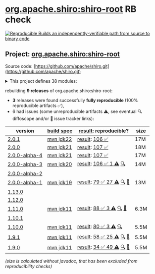 [org.apache.shiro:shiro-root](https://central.sonatype.com/artifact/org.apache.shiro/shiro-root/versions) RB check
=======

[![Reproducible Builds](https://reproducible-builds.org/images/logos/rb.svg) an independently-verifiable path from source to binary code](https://reproducible-builds.org/)

## Project: [org.apache.shiro:shiro-root](https://central.sonatype.com/artifact/org.apache.shiro/shiro-root/versions)

Source code: [https://github.com/apache/shiro.git](https://github.com/apache/shiro.git)

<details><summary>This project defines 38 modules:</summary>

* [org.apache.shiro.crypto:shiro-crypto-support](https://central.sonatype.com/artifact/org.apache.shiro.crypto/shiro-crypto-support/2.0.1)
* [org.apache.shiro.crypto:shiro-hashes-argon2](https://central.sonatype.com/artifact/org.apache.shiro.crypto/shiro-hashes-argon2/2.0.1)
* [org.apache.shiro.crypto:shiro-hashes-bcrypt](https://central.sonatype.com/artifact/org.apache.shiro.crypto/shiro-hashes-bcrypt/2.0.1)
* [org.apache.shiro.tools:shiro-tools](https://central.sonatype.com/artifact/org.apache.shiro.tools/shiro-tools/2.0.1)
* [org.apache.shiro.tools:shiro-tools-hasher](https://central.sonatype.com/artifact/org.apache.shiro.tools/shiro-tools-hasher/2.0.1)
* [org.apache.shiro:shiro-all](https://central.sonatype.com/artifact/org.apache.shiro/shiro-all/2.0.1)
* [org.apache.shiro:shiro-aspectj](https://central.sonatype.com/artifact/org.apache.shiro/shiro-aspectj/2.0.1)
* [org.apache.shiro:shiro-bom](https://central.sonatype.com/artifact/org.apache.shiro/shiro-bom/2.0.1)
* [org.apache.shiro:shiro-cache](https://central.sonatype.com/artifact/org.apache.shiro/shiro-cache/2.0.1)
* [org.apache.shiro:shiro-cas](https://central.sonatype.com/artifact/org.apache.shiro/shiro-cas/2.0.1)
* [org.apache.shiro:shiro-cdi](https://central.sonatype.com/artifact/org.apache.shiro/shiro-cdi/2.0.1)
* [org.apache.shiro:shiro-config](https://central.sonatype.com/artifact/org.apache.shiro/shiro-config/2.0.1)
* [org.apache.shiro:shiro-config-core](https://central.sonatype.com/artifact/org.apache.shiro/shiro-config-core/2.0.1)
* [org.apache.shiro:shiro-config-ogdl](https://central.sonatype.com/artifact/org.apache.shiro/shiro-config-ogdl/2.0.1)
* [org.apache.shiro:shiro-core](https://central.sonatype.com/artifact/org.apache.shiro/shiro-core/2.0.1)
* [org.apache.shiro:shiro-crypto](https://central.sonatype.com/artifact/org.apache.shiro/shiro-crypto/2.0.1)
* [org.apache.shiro:shiro-crypto-cipher](https://central.sonatype.com/artifact/org.apache.shiro/shiro-crypto-cipher/2.0.1)
* [org.apache.shiro:shiro-crypto-core](https://central.sonatype.com/artifact/org.apache.shiro/shiro-crypto-core/2.0.1)
* [org.apache.shiro:shiro-crypto-hash](https://central.sonatype.com/artifact/org.apache.shiro/shiro-crypto-hash/2.0.1)
* [org.apache.shiro:shiro-ehcache](https://central.sonatype.com/artifact/org.apache.shiro/shiro-ehcache/2.0.1)
* [org.apache.shiro:shiro-event](https://central.sonatype.com/artifact/org.apache.shiro/shiro-event/2.0.1)
* [org.apache.shiro:shiro-features](https://central.sonatype.com/artifact/org.apache.shiro/shiro-features/2.0.1)
* [org.apache.shiro:shiro-guice](https://central.sonatype.com/artifact/org.apache.shiro/shiro-guice/2.0.1)
* [org.apache.shiro:shiro-hazelcast](https://central.sonatype.com/artifact/org.apache.shiro/shiro-hazelcast/2.0.1)
* [org.apache.shiro:shiro-jakarta-ee](https://central.sonatype.com/artifact/org.apache.shiro/shiro-jakarta-ee/2.0.1)
* [org.apache.shiro:shiro-jaxrs](https://central.sonatype.com/artifact/org.apache.shiro/shiro-jaxrs/2.0.1)
* [org.apache.shiro:shiro-jcache](https://central.sonatype.com/artifact/org.apache.shiro/shiro-jcache/2.0.1)
* [org.apache.shiro:shiro-lang](https://central.sonatype.com/artifact/org.apache.shiro/shiro-lang/2.0.1)
* [org.apache.shiro:shiro-quartz](https://central.sonatype.com/artifact/org.apache.shiro/shiro-quartz/2.0.1)
* [org.apache.shiro:shiro-root](https://central.sonatype.com/artifact/org.apache.shiro/shiro-root/2.0.1)
* [org.apache.shiro:shiro-servlet-plugin](https://central.sonatype.com/artifact/org.apache.shiro/shiro-servlet-plugin/2.0.1)
* [org.apache.shiro:shiro-spring](https://central.sonatype.com/artifact/org.apache.shiro/shiro-spring/2.0.1)
* [org.apache.shiro:shiro-spring-boot](https://central.sonatype.com/artifact/org.apache.shiro/shiro-spring-boot/2.0.1)
* [org.apache.shiro:shiro-spring-boot-starter](https://central.sonatype.com/artifact/org.apache.shiro/shiro-spring-boot-starter/2.0.1)
* [org.apache.shiro:shiro-spring-boot-web-starter](https://central.sonatype.com/artifact/org.apache.shiro/shiro-spring-boot-web-starter/2.0.1)
* [org.apache.shiro:shiro-support](https://central.sonatype.com/artifact/org.apache.shiro/shiro-support/2.0.1)
* [org.apache.shiro:shiro-test-coverage](https://central.sonatype.com/artifact/org.apache.shiro/shiro-test-coverage/2.0.1)
* [org.apache.shiro:shiro-web](https://central.sonatype.com/artifact/org.apache.shiro/shiro-web/2.0.1)
</details>

rebuilding **9 releases** of org.apache.shiro:shiro-root:
- **3** releases were found successfully **fully reproducible** (100% reproducible artifacts :white_check_mark:),
- 6 had issues (some unreproducible artifacts :warning:, see eventual :mag: diffoscope and/or :memo: issue tracker links):

| version | [build spec](/BUILDSPEC.md) | [result](https://reproducible-builds.org/docs/jvm/): reproducible? | size |
| -- | --------- | ------ | -- |
| [2.0.1](https://central.sonatype.com/artifact/org.apache.shiro/shiro-root/2.0.1/pom) | [mvn jdk22](shiro-2.0.1.buildspec) | [result](shiro-root-2.0.1.buildinfo): [106 :white_check_mark: ](shiro-root-2.0.1.buildcompare) | 17M |
| [2.0.0](https://central.sonatype.com/artifact/org.apache.shiro/shiro-root/2.0.0/pom) | [mvn jdk21](shiro-2.0.0.buildspec) | [result](shiro-root-2.0.0.buildinfo): [107 :white_check_mark: ](shiro-root-2.0.0.buildcompare) | 18M |
| [2.0.0-alpha-4](https://central.sonatype.com/artifact/org.apache.shiro/shiro-root/2.0.0-alpha-4/pom) | [mvn jdk21](shiro-2.0.0-alpha-4.buildspec) | [result](shiro-root-2.0.0-alpha-4.buildinfo): [107 :white_check_mark: ](shiro-root-2.0.0-alpha-4.buildcompare) | 17M |
| [2.0.0-alpha-3](https://central.sonatype.com/artifact/org.apache.shiro/shiro-root/2.0.0-alpha-3/pom) | [mvn jdk20](shiro-2.0.0-alpha-3.buildspec) | [result](shiro-root-2.0.0-alpha-3.buildinfo): [106 :white_check_mark:  1 :warning:](shiro-root-2.0.0-alpha-3.buildcompare) [:mag:](shiro-root-2.0.0-alpha-3.diffoscope) | 14M |
| [2.0.0-alpha-2](https://central.sonatype.com/artifact/org.apache.shiro/shiro-root/2.0.0-alpha-2/pom) | | | |
| [2.0.0-alpha-1](https://central.sonatype.com/artifact/org.apache.shiro/shiro-root/2.0.0-alpha-1/pom) | [mvn jdk19](shiro-2.0.0-alpha-1.buildspec) | [result](shiro-root-2.0.0-alpha-1.buildinfo): [79 :white_check_mark:  27 :warning:](shiro-root-2.0.0-alpha-1.buildcompare) [:mag:](shiro-root-2.0.0-alpha-1.diffoscope) [:memo:](https://github.com/apache/shiro/pull/1013) | 13M |
| [1.13.0](https://central.sonatype.com/artifact/org.apache.shiro/shiro-root/1.13.0/pom) | | | |
| [1.12.0](https://central.sonatype.com/artifact/org.apache.shiro/shiro-root/1.12.0/pom) | | | |
| [1.11.0](https://central.sonatype.com/artifact/org.apache.shiro/shiro-root/1.11.0/pom) | [mvn jdk11](shiro-1.11.0.buildspec) | [result](shiro-root-1.11.0.buildinfo): [88 :white_check_mark:  3 :warning:](shiro-root-1.11.0.buildcompare) [:mag:](shiro-root-1.11.0.diffoscope) [:memo:](https://github.com/apache/shiro/pull/1013) | 6.3M |
| [1.10.1](https://central.sonatype.com/artifact/org.apache.shiro/shiro-root/1.10.1/pom) | | | |
| [1.10.0](https://central.sonatype.com/artifact/org.apache.shiro/shiro-root/1.10.0/pom) | [mvn jdk11](shiro-1.10.0.buildspec) | [result](shiro-root-1.10.0.buildinfo): [80 :white_check_mark:  3 :warning:](shiro-root-1.10.0.buildcompare) [:mag:](shiro-root-1.10.0.diffoscope) | 5.5M |
| [1.9.1](https://central.sonatype.com/artifact/org.apache.shiro/shiro-root/1.9.1/pom) | [mvn jdk11](shiro-1.9.1.buildspec) | [result](shiro-root-1.9.1.buildinfo): [58 :white_check_mark:  25 :warning:](shiro-root-1.9.1.buildcompare) [:mag:](shiro-root-1.9.1.diffoscope) [:memo:](https://github.com/apache/shiro/pull/365) | 5.5M |
| [1.9.0](https://central.sonatype.com/artifact/org.apache.shiro/shiro-root/1.9.0/pom) | [mvn jdk11](shiro-1.9.0.buildspec) | [result](shiro-root-1.9.0.buildinfo): [34 :white_check_mark:  49 :warning:](shiro-root-1.9.0.buildcompare) [:mag:](shiro-root-1.9.0.diffoscope) [:memo:](https://github.com/apache/shiro/pull/351) | 5.5M |

<i>(size is calculated without javadoc, that has been excluded from reproducibility checks)</i>
